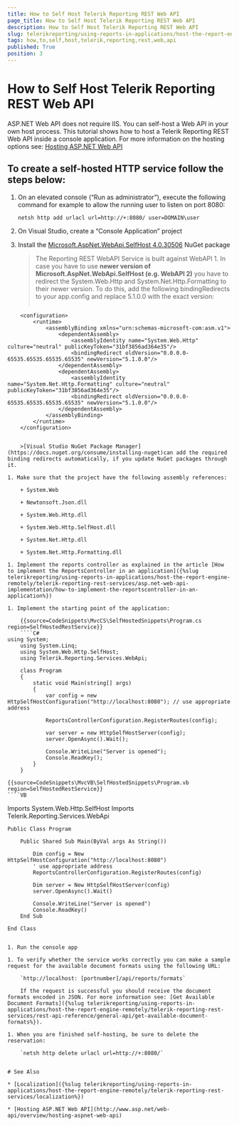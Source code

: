 ```yaml
---
title: How to Self Host Telerik Reporting REST Web API
page_title: How to Self Host Telerik Reporting REST Web API 
description: How to Self Host Telerik Reporting REST Web API
slug: telerikreporting/using-reports-in-applications/host-the-report-engine-remotely/telerik-reporting-rest-services/asp.net-web-api-implementation/how-to-self-host-telerik-reporting-rest-web-api
tags: how,to,self,host,telerik,reporting,rest,web,api
published: True
position: 3
---
```


# How to Self Host Telerik Reporting REST Web API

ASP.NET Web API does not require IIS. You can self-host a Web API in your own host process. This tutorial shows how to host a Telerik Reporting REST Web API inside a console application. For more information on the hosting options see: [Hosting ASP.NET Web API](http://www.asp.net/web-api/overview/hosting-aspnet-web-api) 

## To create a self-hosted HTTP service follow the steps below:

1. On an elevated console (“Run as administrator”), execute the following command for example to allow the running user to listen on port 8080: 

	`netsh http add urlacl url=http://+:8080/ user=DOMAIN\user` 

1. On Visual Studio, create a “Console Application” project

1. Install the [Microsoft.AspNet.WebApi.SelfHost 4.0.30506](http://www.nuget.org/packages/Microsoft.AspNet.WebApi.SelfHost/4.0.30506) NuGet package 

    >The Reporting REST WebAPI Service is built against WebAPI 1. In case you have to use __newer version of Microsoft.AspNet.WebApi.SelfHost (e.g. WebAPI 2)__ you have to redirect the System.Web.Http and System.Net.Http.Formatting to their newer version. To do this, add the following bindingRedirects to your app.config and replace 5.1.0.0 with the exact version: 
    >
    >````xml
<?xml version="1.0" encoding="utf-8" ?>
		<configuration>
			<runtime>
				<assemblyBinding xmlns="urn:schemas-microsoft-com:asm.v1">
					<dependentAssembly>
						<assemblyIdentity name="System.Web.Http" culture="neutral" publicKeyToken="31bf3856ad364e35"/>
						<bindingRedirect oldVersion="0.0.0.0-65535.65535.65535.65535" newVersion="5.1.0.0"/>
					</dependentAssembly>
					<dependentAssembly>
						<assemblyIdentity name="System.Net.Http.Formatting" culture="neutral" publicKeyToken="31bf3856ad364e35"/>
						<bindingRedirect oldVersion="0.0.0.0-65535.65535.65535.65535" newVersion="5.1.0.0"/>
					</dependentAssembly>
				</assemblyBinding>
			</runtime>
		</configuration>
````

	>[Visual Studio NuGet Package Manager](https://docs.nuget.org/consume/installing-nuget)can add the required binding redirects automatically, if you update NuGet packages through it.               

1. Make sure that the project have the following assembly references: 

	+ System.Web 
	
	+ Newtonsoft.Json.dll 
	
	+ System.Web.Http.dll 
	
	+ System.Web.Http.SelfHost.dll 
	
	+ System.Net.Http.dll 
	
	+ System.Net.Http.Formatting.dll 

1. Implement the reports controller as explained in the article [How to implement the ReportsController in an application]({%slug telerikreporting/using-reports-in-applications/host-the-report-engine-remotely/telerik-reporting-rest-services/asp.net-web-api-implementation/how-to-implement-the-reportscontroller-in-an-application%}) 

1. Implement the starting point of the application:

	{{source=CodeSnippets\MvcCS\SelfHostedSnippets\Program.cs region=SelfHostedRestService}}
	````C#
using System;
	using System.Linq;
	using System.Web.Http.SelfHost;
	using Telerik.Reporting.Services.WebApi;

	class Program
	{
		static void Main(string[] args)
		{
			var config = new HttpSelfHostConfiguration("http://localhost:8080"); // use appropriate address

			ReportsControllerConfiguration.RegisterRoutes(config);

			var server = new HttpSelfHostServer(config);
			server.OpenAsync().Wait();

			Console.WriteLine("Server is opened");
			Console.ReadKey();
		}
	}
````
	{{source=CodeSnippets\MvcVB\SelfHostedSnippets\Program.vb region=SelfHostedRestService}}
	````VB
Imports System.Web.Http.SelfHost
	Imports Telerik.Reporting.Services.WebApi

	Public Class Program

		Public Shared Sub Main(ByVal args As String())

			Dim config = New HttpSelfHostConfiguration("http://localhost:8080")
			' use appropriate address
			ReportsControllerConfiguration.RegisterRoutes(config)

			Dim server = New HttpSelfHostServer(config)
			server.OpenAsync().Wait()

			Console.WriteLine("Server is opened")
			Console.ReadKey()
		End Sub

	End Class
````

1. Run the console app 

1. To verify whether the service works correctly you can make a sample request for the available document formats using the following URL:             

	`http://localhost: [portnumber]/api/reports/formats` 

    If the request is successful you should receive the document formats encoded in JSON. For more information see: [Get Available Document Formats]({%slug telerikreporting/using-reports-in-applications/host-the-report-engine-remotely/telerik-reporting-rest-services/rest-api-reference/general-api/get-available-document-formats%}). 

1. When you are finished self-hosting, be sure to delete the reservation: 

	`netsh http delete urlacl url=http://+:8080/` 


# See Also

* [Localization]({%slug telerikreporting/using-reports-in-applications/host-the-report-engine-remotely/telerik-reporting-rest-services/localization%})

* [Hosting ASP.NET Web API](http://www.asp.net/web-api/overview/hosting-aspnet-web-api)

